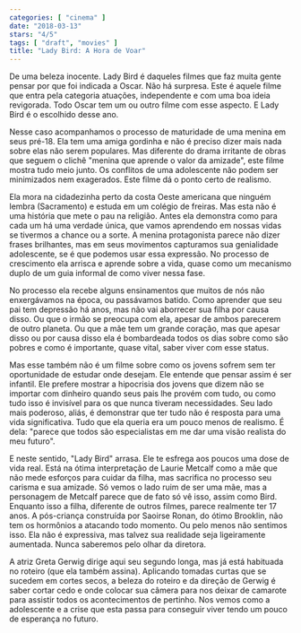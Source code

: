 ```yaml
---
categories: [ "cinema" ]
date: "2018-03-13"
stars: "4/5"
tags: [ "draft", "movies" ]
title: "Lady Bird: A Hora de Voar"
---
```

De uma beleza inocente. Lady Bird é daqueles filmes que faz muita gente
pensar por que foi indicada a Oscar. Não há surpresa. Este é aquele
filme que entra pela categoria atuações, independente e com uma boa
ideia revigorada. Todo Oscar tem um ou outro filme com esse aspecto. E
Lady Bird é o escolhido desse ano.

Nesse caso acompanhamos o processo de maturidade de uma menina em seus
pré-18. Ela tem uma amiga gordinha e não é preciso dizer mais nada
sobre elas não serem populares. Mas diferente do drama irritante de
obras que seguem o clichê "menina que aprende o valor da amizade", este
filme mostra tudo meio junto. Os conflitos de uma adolescente não podem
ser minimizados nem exagerados. Este filme dá o ponto certo de realismo.

Ela mora na cidadezinha perto da costa Oeste americana que ninguém lembra
(Sacramento) e estuda em um colégio de freiras. Mas esta não é uma
história que mete o pau na religião. Antes ela demonstra como para
cada um há uma verdade única, que vamos aprendendo em nossas vidas se
tivermos a chance ou a sorte. A menina protagonista parece não dizer
frases brilhantes, mas em seus movimentos capturamos sua genialidade
adolescente, se é que podemos usar essa expressão. No processo de
crescimento ela arrisca e aprende sobre a vida, quase como um mecanismo
duplo de um guia informal de como viver nessa fase.

No processo ela recebe alguns ensinamentos que muitos de nós não
enxergávamos na época, ou passávamos batido. Como aprender que seu
pai tem depressão há anos, mas não vai aborrecer sua filha por causa
disso. Ou que o irmão se preocupa com ela, apesar de ambos parecerem
de outro planeta. Ou que a mãe tem um grande coração, mas que apesar
disso ou por causa disso ela é bombardeada todos os dias sobre como são
pobres e como é importante, quase vital, saber viver com esse status.

Mas esse também não é um filme sobre como os jovens sofrem sem ter
oportunidade de estudar onde desejam. Ele entende que pensar assim é
ser infantil. Ele prefere mostrar a hipocrisia dos jovens que dizem
não se importar com dinheiro quando seus pais lhe provém com tudo, ou
como tudo isso é invisível para os que nunca tiveram necessidades. Seu
lado mais poderoso, aliás, é demonstrar que ter tudo não é resposta
para uma vida significativa. Tudo que ela queria era um pouco menos de
realismo. É dela: "parece que todos são especialistas em me dar uma
visão realista do meu futuro".

E neste sentido, "Lady Bird" arrasa. Ele te esfrega aos poucos uma dose
de vida real. Está na ótima interpretação de Laurie Metcalf como
a mãe que não mede esforços para cuidar da filha, mas sacrifica no
processo seu carisma e sua amizade. Só vemos o lado ruim de ser uma mãe,
mas a personagem de Metcalf parece que de fato só vê isso, assim como
Bird. Enquanto isso a filha, diferente de outros filmes, parece realmente
ter 17 anos. A pós-criança construída por Saoirse Ronan, do ótimo
Brooklin, não tem os hormônios a atacando todo momento. Ou pelo menos
não sentimos isso. Ela não é expressiva, mas talvez sua realidade
seja ligeiramente aumentada. Nunca saberemos pelo olhar da diretora.

A atriz Greta Gerwig dirige aqui seu segundo longa, mas já está
habituada no roteiro (que ela também assina). Aplicando tomadas curtas
que se sucedem em cortes secos, a beleza do roteiro e da direção de
Gerwig é saber cortar cedo e onde colocar sua câmera para nos deixar
de camarote para assistir todos os acontecimentos de pertinho. Nos vemos
como a adolescente e a crise que esta passa para conseguir viver tendo
um pouco de esperança no futuro.
